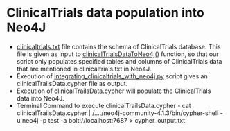 
# ClinicalTrials data population into Neo4J

* [clinicaltrials.txt](https://github.com/ambf0632/CompoundDb4jML/blob/main/ClinicalTrials/clinicaltrials.txt) file contains the schema of ClinicalTrials database. This file is given as input to [clinicalTrialsDataToNeo4j()](https://github.com/ambf0632/CompoundDb4jML/blob/1c91c3e7e931b48ded625587bf262e073ab48f43/ClinicalTrials/integrating_clinicaltrials_with_neo4j.py#L27) function, so that our script only populates specified tables and columns of ClinicalTrials data that are mentioned in clinicaltrials.txt in Neo4J.
* Execution of [integrating_clinicaltrials_with_neo4j.py](https://github.com/ambf0632/CompoundDb4jML/blob/main/ClinicalTrials/integrating_clinicaltrials_with_neo4j.py) script gives an clinicalTrailsData.cypher file as output.
* Execution of clinicalTrailsData.cypher will populate the ClinicalTrials data into Neo4J.
* Terminal Command to execute clinicalTrailsData.cypher - cat clinicalTrailsData.cypher | /..../neo4j-community-4.1.3/bin/cypher-shell -u neo4j -p test -a bolt://localhost:7687 > cypher_output.txt
